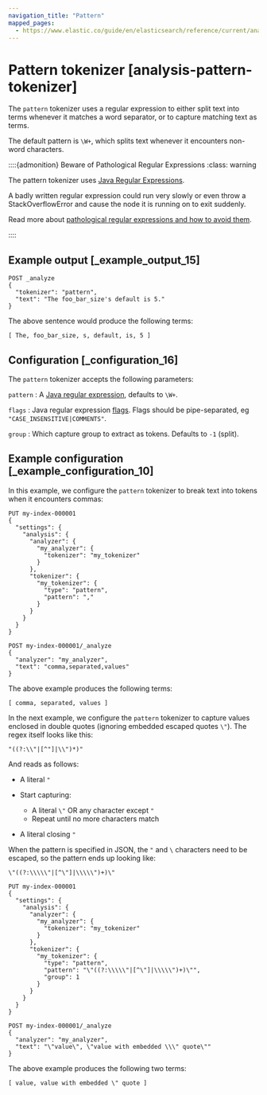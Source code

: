 ```yaml
---
navigation_title: "Pattern"
mapped_pages:
  - https://www.elastic.co/guide/en/elasticsearch/reference/current/analysis-pattern-tokenizer.html
---
```


# Pattern tokenizer [analysis-pattern-tokenizer]


The `pattern` tokenizer uses a regular expression to either split text into terms whenever it matches a word separator, or to capture matching text as terms.

The default pattern is `\W+`, which splits text whenever it encounters non-word characters.

::::{admonition} Beware of Pathological Regular Expressions
:class: warning

The pattern tokenizer uses [Java Regular Expressions](https://docs.oracle.com/javase/8/docs/api/java/util/regex/Pattern.md).

A badly written regular expression could run very slowly or even throw a StackOverflowError and cause the node it is running on to exit suddenly.

Read more about [pathological regular expressions and how to avoid them](https://www.regular-expressions.info/catastrophic.md).

::::



## Example output [_example_output_15]

```console
POST _analyze
{
  "tokenizer": "pattern",
  "text": "The foo_bar_size's default is 5."
}
```

The above sentence would produce the following terms:

```text
[ The, foo_bar_size, s, default, is, 5 ]
```


## Configuration [_configuration_16]

The `pattern` tokenizer accepts the following parameters:

`pattern`
:   A [Java regular expression](https://docs.oracle.com/javase/8/docs/api/java/util/regex/Pattern.md), defaults to `\W+`.

`flags`
:   Java regular expression [flags](https://docs.oracle.com/javase/8/docs/api/java/util/regex/Pattern.md#field.summary). Flags should be pipe-separated, eg `"CASE_INSENSITIVE|COMMENTS"`.

`group`
:   Which capture group to extract as tokens. Defaults to `-1` (split).


## Example configuration [_example_configuration_10]

In this example, we configure the `pattern` tokenizer to break text into tokens when it encounters commas:

```console
PUT my-index-000001
{
  "settings": {
    "analysis": {
      "analyzer": {
        "my_analyzer": {
          "tokenizer": "my_tokenizer"
        }
      },
      "tokenizer": {
        "my_tokenizer": {
          "type": "pattern",
          "pattern": ","
        }
      }
    }
  }
}

POST my-index-000001/_analyze
{
  "analyzer": "my_analyzer",
  "text": "comma,separated,values"
}
```

The above example produces the following terms:

```text
[ comma, separated, values ]
```

In the next example, we configure the `pattern` tokenizer to capture values enclosed in double quotes (ignoring embedded escaped quotes `\"`). The regex itself looks like this:

```
"((?:\\"|[^"]|\\")*)"
```
And reads as follows:

* A literal `"`
* Start capturing:

    * A literal `\"` OR any character except `"`
    * Repeat until no more characters match

* A literal closing `"`

When the pattern is specified in JSON, the `"` and `\` characters need to be escaped, so the pattern ends up looking like:

```
\"((?:\\\\\"|[^\"]|\\\\\")+)\"
```
```console
PUT my-index-000001
{
  "settings": {
    "analysis": {
      "analyzer": {
        "my_analyzer": {
          "tokenizer": "my_tokenizer"
        }
      },
      "tokenizer": {
        "my_tokenizer": {
          "type": "pattern",
          "pattern": "\"((?:\\\\\"|[^\"]|\\\\\")+)\"",
          "group": 1
        }
      }
    }
  }
}

POST my-index-000001/_analyze
{
  "analyzer": "my_analyzer",
  "text": "\"value\", \"value with embedded \\\" quote\""
}
```

The above example produces the following two terms:

```text
[ value, value with embedded \" quote ]
```

